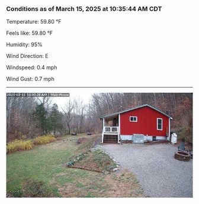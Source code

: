 ### Conditions as of March 15, 2025 at 10:35:44 AM CDT 

Temperature: 59.80 &deg;F

Feels like: 59.80 &deg;F

Humidity: 95%

Wind Direction: E

Windspeed: 0.4 mph

Wind Gust: 0.7 mph

---

<img src="./images/latest.jpeg"/>

